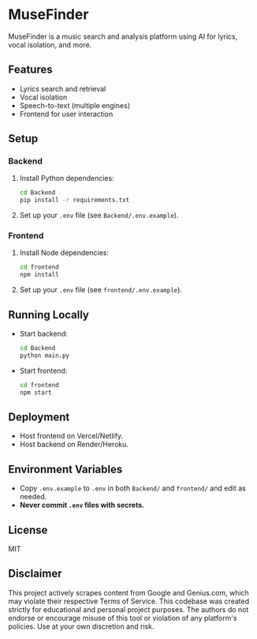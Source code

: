 # MuseFinder

MuseFinder is a music search and analysis platform using AI for lyrics, vocal isolation, and more.

## Features

- Lyrics search and retrieval
- Vocal isolation
- Speech-to-text (multiple engines)
- Frontend for user interaction

## Setup

### Backend

1. Install Python dependencies:
   ```sh
   cd Backend
   pip install -r requirements.txt
   ```
2. Set up your `.env` file (see `Backend/.env.example`).

### Frontend

1. Install Node dependencies:
   ```sh
   cd frontend
   npm install
   ```
2. Set up your `.env` file (see `frontend/.env.example`).

## Running Locally

- Start backend:
  ```sh
  cd Backend
  python main.py
  ```
- Start frontend:
  ```sh
  cd frontend
  npm start
  ```

## Deployment

- Host frontend on Vercel/Netlify.
- Host backend on Render/Heroku.

## Environment Variables

- Copy `.env.example` to `.env` in both `Backend/` and `frontend/` and edit as needed.
- **Never commit `.env` files with secrets.**

## License

MIT

## Disclaimer

This project actively scrapes content from Google and Genius.com, which may violate their respective Terms of Service. This codebase was created strictly for educational and personal project purposes. The authors do not endorse or encourage misuse of this tool or violation of any platform's policies. Use at your own discretion and risk.
